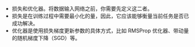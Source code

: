 


* 损失和优化器。将数据输入网络之前，你需要先定义这二者。
* 损失是在训练过程中需要最小化的量，因此，它应该能够衡量当前任务是否已成功解决。
* 优化器是使用损失梯度更新参数的具体方式，比如 RMSProp 优化器、带动量的随机梯度下降（SGD）等。